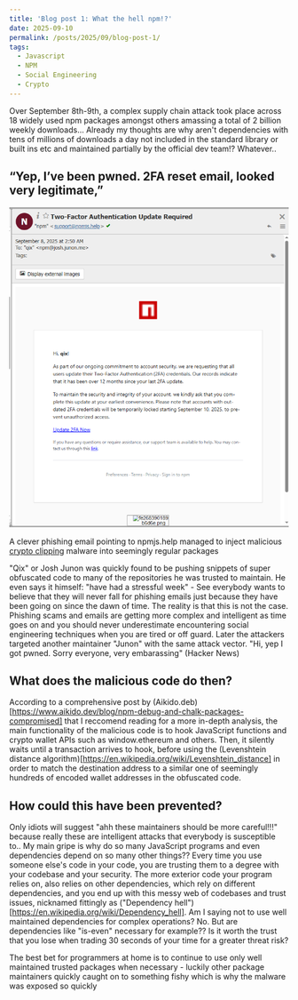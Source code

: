 ```yaml
---
title: 'Blog post 1: What the hell npm!?'
date: 2025-09-10
permalink: /posts/2025/09/blog-post-1/
tags:
  - Javascript
  - NPM
  - Social Engineering
  - Crypto
---
```



Over September 8th-9th, a complex supply chain attack took place across 18 widely used npm packages amongst others amassing a total of 2 billion weekly downloads... Already my thoughts are why aren't dependencies with tens of millions of downloads a day not included in the standard library or built ins etc and maintained partially by the official dev team!? Whatever..

“Yep, I’ve been pwned. 2FA reset email, looked very legitimate,”
-------

![Phishing email](/images/npm2faPhishing.png)

A clever phishing email pointing to npmjs.help managed to inject malicious [crypto clipping](https://medium.com/@Ekenejoseph/what-is-bitcoin-clipper-and-its-effect-618e93ae7a2c) malware into seemingly regular packages

"Qix" or Josh Junon was quickly found to be pushing snippets of super obfuscated code to many of the repositories he was trusted to maintain. He even says it himself: "have had a stressful week" - See everybody wants to believe that they will never fall for phishing emails just because they have been going on since the dawn of time. The reality is that this is not the case. Phishing scams and emails are getting more complex and intelligent as time goes on and you should never underestimate encountering social engineering techniques when you are tired or off guard.
Later the attackers targeted another maintainer "Junon" with the same attack vector. 
"Hi, yep I got pwned. Sorry everyone, very embarassing" (Hacker News)

What does the malicious code do then?
-------

According to a comprehensive post by (Aikido.deb)[https://www.aikido.dev/blog/npm-debug-and-chalk-packages-compromised] that I reccomend reading for a more in-depth analysis, the main functionality of the malicious code is to hook JavaScript functions and crypto wallet APIs such as window.ethereum and others. Then, it silently waits until a transaction arrives to hook, before using the (Levenshtein distance algorithm)[https://en.wikipedia.org/wiki/Levenshtein_distance] in order to match the destination address to a similar one of seemingly hundreds of encoded wallet addresses in the obfuscated code.

How could this have been prevented?
-------

Only idiots will suggest "ahh these maintainers should be more careful!!!" because really these are intelligent attacks that everybody is susceptible to.. My main gripe is why do so many JavaScript programs and even dependencies depend on so many other things?? Every time you use someone else's code in your code, you are trusting them to a degree with your codebase and your security. The more exterior code your program relies on, also relies on other dependencies, which rely on different dependencies, and you end up with this messy web of codebases and trust issues, nicknamed fittingly as ("Dependency hell")[https://en.wikipedia.org/wiki/Dependency_hell].
Am I saying not to use well maintained dependencies for complex operations? No. But are dependencies like "is-even" necessary for example?? Is it worth the trust that you lose when trading 30 seconds of your time for a greater threat risk?

The best bet for programmers at home is to continue to use only well maintained trusted packages when necessary - luckily other package maintainers quickly caught on to something fishy which is why the malware was exposed so quickly
